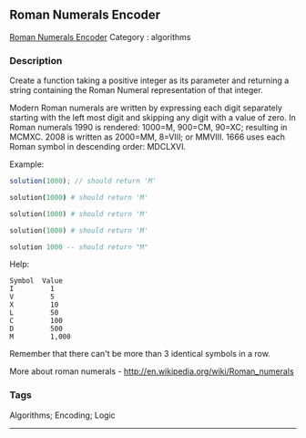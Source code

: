 ## Roman Numerals Encoder
[Roman Numerals Encoder](https://www.codewars.com/kata/roman-numerals-encoder)
Category : algorithms

### Description
Create a function taking a positive integer as its parameter and returning a string containing the Roman Numeral representation of that integer.

Modern Roman numerals are written by expressing each digit separately starting with the left most digit and skipping any digit with a value of zero. In Roman numerals 1990 is rendered: 1000=M, 900=CM, 90=XC; resulting in MCMXC. 2008 is written as 2000=MM, 8=VIII; or MMVIII. 1666 uses each Roman symbol in descending order: MDCLXVI.

Example:
```javascript
solution(1000); // should return 'M'
```
```coffeescript
solution(1000) # should return 'M'
```
```ruby
solution(1000) # should return 'M'
```
```python
solution(1000) # should return 'M'
```
```haskell
solution 1000 -- should return "M"
```

Help:
```
Symbol	Value
I	      1
V	      5
X	      10
L	      50
C	      100
D	      500
M	      1,000
```

Remember that there can't be more than 3 identical symbols in a row.


More about roman numerals - http://en.wikipedia.org/wiki/Roman_numerals

### Tags
Algorithms; Encoding; Logic

- - -
